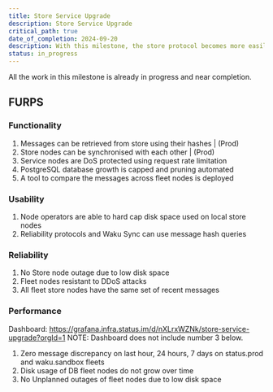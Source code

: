 ```yaml
---
title: Store Service Upgrade
description: Store Service Upgrade
critical_path: true
date_of_completion: 2024-09-20
description: With this milestone, the store protocol becomes more easily usable for reliability purposes. Moreover, Nwaku PostgreSQL implementation will enable better disk space management and enable operators to hard cap the used disk space. All the work in his milestone is already in progress and near completion.
status: in_progress
---
```


All the work in this milestone is already in progress and near completion.

## FURPS

### Functionality

1. Messages can be retrieved from store using their hashes | (Prod)
2. Store nodes can be synchronised with each other | (Prod)
3. Service nodes are DoS protected using request rate limitation
4. PostgreSQL database growth is capped and pruning automated
5. A tool to compare the messages across fleet nodes is deployed

### Usability

1. Node operators are able to hard cap disk space used on local store nodes
2. Reliability protocols and Waku Sync can use message hash queries

### Reliability

1. No Store node outage due to low disk space
2. Fleet nodes resistant to DDoS attacks
3. All fleet store nodes have the same set of recent messages

### Performance

Dashboard: https://grafana.infra.status.im/d/nXLrxWZNk/store-service-upgrade?orgId=1
NOTE: Dashboard does not include number 3 below.

1. Zero message discrepancy on last hour, 24 hours, 7 days on status.prod and waku.sandbox fleets
2. Disk usage of DB fleet nodes do not grow over time
3. No Unplanned outages of fleet nodes due to low disk space

